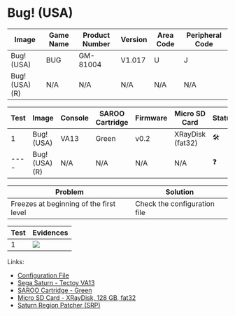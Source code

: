 # Bug! (USA)

| Image          | Game Name | Product Number | Version | Area Code | Peripheral Code |
| -------------- | --------- | -------------- | ------- | --------- | --------------- |
| Bug! (USA)     | BUG       | GM-81004       | V1.017  | U         | J               |
| Bug! (USA) (R) | N/A       | N/A            | N/A     | N/A       | N/A             |

| Test | Image          | Console | SAROO Cartridge | Firmware | Micro SD Card    | Status              | Time Played |
| ---- | -------------- | ------- | --------------- | -------- | ---------------- | ------------------- | ----------- |
| 1    | Bug! (USA)     | VA13    | Green           | v0.2     | XRayDisk (fat32) | :hammer_and_wrench: | 15 minutes  |
| ---- | Bug! (USA) (R) | N/A     | N/A             | N/A      | N/A              | :question:          | N/A         |

| Problem                                 | Solution                     |
| --------------------------------------- | ---------------------------- |
| Freezes at beginning of the first level | Check the configuration file |

| Test | Evidences                                                                                        |
| ---- | ------------------------------------------------------------------------------------------------ |
| 1    | [![](https://img.youtube.com/vi/P4SlEjedq0Q/0.jpg)](https://www.youtube.com/watch?v=P4SlEjedq0Q) |

Links:

- [Configuration File](https://github.com/williamdsw/saroo-configuration-list/blob/master/Regions/Retails/USA/GM-81004/README.md)
- [Sega Saturn - Tectoy VA13](../../../Info/Consoles/VA13/README.md)
- [SAROO Cartridge - Green](../../../Info/Cartridges/RetroGameParadiseStore/1.32F/README.md)
- [Micro SD Card - XRayDisk, 128 GB, fat32](../../../Info/SdCards/XRayDisk/128GB/fat32/README.md)
- [Saturn Region Patcher (SRP)](https://segaxtreme.net/resources/saturn-region-patcher.81/download)
